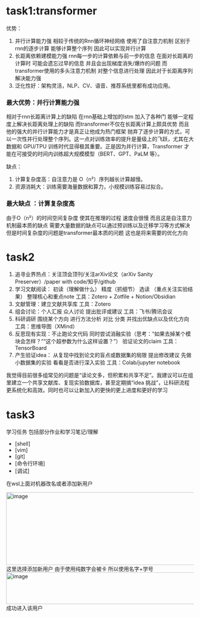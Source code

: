 # task1:transformer
优势：
1. 并行计算能力强 相较于传统的Rnn循环神经网络 使用了自注意力机制 区别于rnn的逐步计算 能够计算整个序列 因此可以实现并行计算
2. 长距离依赖建模能力强 rnn每一步的计算依赖与前一步的信息 在面对长距离的计算时 可能会遗忘过早的信息 并且会出现梯度消失/爆炸的问题 而transformer使用的多头注意力机制 对整个信息进行处理 因此对于长距离序列解决能力强
3. 泛化性好：架构灵活，NLP、CV、语音、推荐系统里都有成功应用。
### 最大优势：并行计算能力强
相对于rnn长距离计算上的缺陷 在rnn基础上增加的lstm 加入了各种门 能够一定程度上解决长距离处理上的缺陷 而transformer不仅在长距离计算上颇具优势 而且他的强大的并行计算能力才是真正让他成为热门框架 抛弃了逐步计算的方式，可以一次性并行处理整个序列。这一点对训练效率的提升是量级上的飞跃，尤其在大数据和 GPU/TPU 训练时代显得极其重要。正是因为并行计算，Transformer 才能在可接受的时间内训练超大规模模型（BERT、GPT、PaLM 等）。

缺点：
1. 计算复杂度高：自注意力是 O（n²）序列越长计算越慢。
2. 资源消耗大：训练需要海量数据和算力，小规模训练容易过拟合。
### 最大缺点 ：计算复杂度高
由于O（n²）的时间空间复杂度 使其在推理的过程 速度会很慢 而且这是自注意力机制最本质的缺点 需要大量数据的缺点可以通过预训练以及迁移学习等方式解决 但是时间复杂度的问题是transformer最本质的问题 这也是将来需要的优化方向

# task2
1. 追寻业界热点：关注顶会顶刊/关注arXiv论文（arXiv Sanity Preserver）/paper with code/知乎/github
2. 学习文献阅读： 初读（理解做什么） 精度（抓细节） 选读 （重点关注实验结果） 整理核心和重点note 工具：Zotero + Zotfile + Notion/Obsidian
3. 文献管理：建立文献共享库 工具：Zotero
4. 组会讨论：个人汇报 众人讨论 提出批评或建议 工具：飞书/腾讯会议
5. 科研调研 围绕某个方向 进行方法分析 对比 分类 并找出优缺点以及优化方向
工具：思维导图（XMind）
6. 反思现有实现：不止跑论文代码 同时尝试消融实验（思考：“如果去掉某个模块会怎样？”“这个超参数为什么这样设置？”） 验证论文的claim 工具：TensorBoard
7. 产生验证idea： 从复现中找到论文的盲点或数据集的局限 提出修改建议 先做小数据集的实验 看看是否进行深入实验 工具：Colab/jupyter notebook

我觉得目前很多组常见的问题是“读论文多，但积累和共享不足”。我建议可以在组里建立一个共享文献库、复现实验数据库，甚至定期搞“idea 挑战”，让科研流程更系统化和高效。同时也可以让新加入的更快的更上进度和更好的学习


# task3
学习任务 包括部分作业和学习笔记/理解
- [shell]
- [vim]
- [git]
- [命令行环境]
- [调试]

在wsl上面对机器改名或者添加新用户

<img width="1130" height="195" alt="image" src="https://github.com/user-attachments/assets/790e4d01-05ce-40c8-8df6-5d97c156e0ba" />
这里选择添加新用户 由于使用纯数字会被卡 所以使用名字+学号

<img width="678" height="85" alt="image" src="https://github.com/user-attachments/assets/4d5c21fa-80fd-484b-bfec-40c306e8a9d3" />
成功进入该用户


